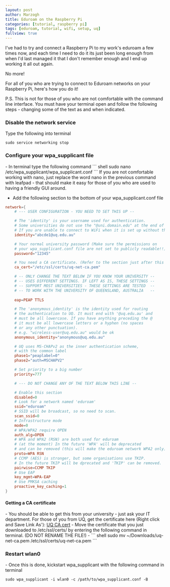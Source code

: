 ```yaml
---
layout: post
author: Marzogh
title: Eduroam on the Raspberry Pi
categories: [tutorial, raspberry pi]
tags: [eduroam, tutorial, wifi, setup, uq]
fullview: true
---
```


I've had to try and connect a Raspberry Pi to my work's eduroam a few times now, and each time I need to do it its just been long enough from when I'd last managed it that I don't remember enough and I end up working it all out again.

No more!

For all of you who are trying to connect to Eduroam networks on your Raspberry Pi, here's how you do it!

P.S. This is not for those of you who are not comfortable with the command line interface. You must have your terminal open and follow the following steps - changing some of the text as and when indicated.

<h3> Disable the network service </h3>
Type the following into terminal

``` shell
sudo service networking stop
```

<h3> Configure your wpa_supplicant file </h3>
 - In terminal type the following command
``` shell
sudo nano /etc/wpa_supplicant/wpa_supplicant.conf
```
If you are not comfortable working with nano, just replace the word nano in the previous command with leafpad - that should make it easy for those of you who are used to having a friendly GUI around.

 - Add the following section to the bottom of your wpa_supplicant.conf file

``` conf
network={
    # --- USER CONFIGURATION - YOU NEED TO SET THIS UP --

    # The 'identity' is your username used for authentication.
    # Some universities do not use the "@uni.domain.edu" at the end of their username, UQ does.
    # If you are unable to connect to WiFi when it is set up without the domain, try including it
    identity="abcde1@uq.edu.au"

    # Your normal university password (Make sure the permissions on
    # your wpa_supplicant.conf file are not set to publicly readable!!)
    password="12345"

    # You need a CA certificate. (Refer to the section just after this block of text for details)
    ca_cert="/etc/ssl/certs/uq-net-ca.pem"

    # -- ONLY CHANGE THE TEXT BELOW IF YOU KNOW YOUR UNIVERSITY --
    # -- USES DIFFERENT SETTINGS. IF LEFT AS IS, THESE SETTINGS --
    # -- SUPPORT MOST UNIVERSITIES - THESE SETTINGS ARE TESTED  --
    # -- TO WORK WITH THE UNIVERSITY OF QUEENSLAND, AUSTRALIA   --
	
    eap=PEAP TTLS

    # The 'anonymous_identity' is the identity used for routing
    # the authentication to UQ. It must end with '@uq.edu.au' and 
    # must be all lowercase. If you have anything preceding the @
    # it must be all lowercase letters or a hyphen (no spaces
    # or any other punctuation).
    # e.g. "wireless-user@uq.edu.au" would be ok
    anonymous_identity="anonymous@uq.edu.au"

    # UQ uses MS-CHAPv2 as the inner authentication scheme,
    # with the common label
    phase1="peaplabel=0"
    phase2="auth=MSCHAPV2"

    # Set priority to a big number
    priority=777

    # --- DO NOT CHANGE ANY OF THE TEXT BELOW THIS LINE --

    # Enable this section
    disabled=0
    # Look for a network named 'eduroam'
    ssid="eduroam"
    # SSID will be broadcast, so no need to scan.
    scan_ssid=0
    # Infrastructure mode
    mode=0
    # WPA/WPA2 require OPEN
    auth_alg=OPEN
    # WPA and WPA2 (RSN) are both used for eduroam 
    # (at the moment) In the future 'WPA' will be deprecated
    # and can be removed (this will make the eduroam network WPA2 only).	
    proto=WPA RSN
    # CCMP (AES) is stronger, but some organisations use TKIP.
    # In the future TKIP will be dprecated and 'TKIP' can be removed.
    pairwise=CCMP TKIP
    # Use EAP
    key_mgmt=WPA-EAP
    # Use PMKSA caching
    proactive_key_caching=1
}
```

<h4> Getting a CA certificate </h4>
 - You should be able to get this from your university - just ask your IT department. For those of you from UQ, get the certificate here (Right click and Save Link As'): <a class="btn btn-default" href="https://db.tt/gOeycxoK">UQ CA cert</a>
 - Move the certificate that you just downloaded to /etc/ssl/certs/ by entering the following command in terminal. (DO NOT RENAME THE FILE!)
 - 
``` shell
sudo mv ~/Downloads/uq-net-ca.pem /etc/ssl/certs/uq-net-ca.pem
```

<h3> Restart wlan0 </h3>
- Once this is done, kickstart wpa_supplicant with the following command in terminal

``` shell
sudo wpa_supplicant -i wlan0 -c /path/to/wpa_supplicant.conf -B
```
